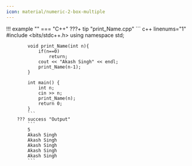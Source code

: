```yaml
---
icon: material/numeric-2-box-multiple
---
```


!!! example ""
    === "C++"
        ???+ tip "print_Name.cpp"
            ``` c++ linenums="1"
            #include <bits/stdc++.h>
            using namespace std;

            void print_Name(int n){
                if(n==0)
                    return;
                cout << "Akash Singh" << endl;
                print_Name(n-1);
            }

            int main() {
                int n;
                cin >> n;
                print_Name(n);
                return 0;
            }
            ```
        ??? success "Output"
            ```
            5
            Akash Singh
            Akash Singh
            Akash Singh
            Akash Singh
            Akash Singh
            ```